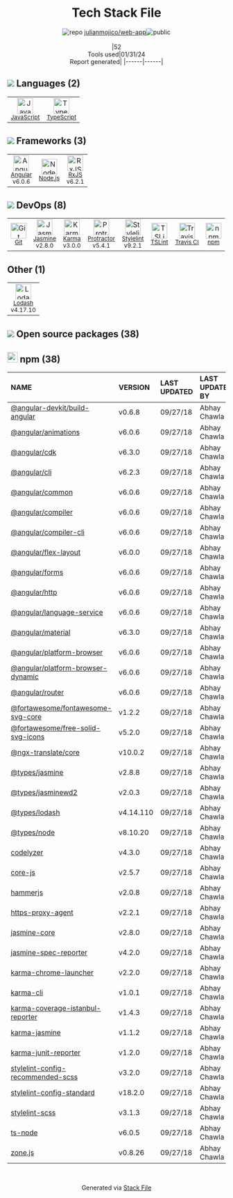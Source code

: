 <!--
&lt;--- Readme.md Snippet without images Start ---&gt;
## Tech Stack
julianmojico/web-app is built on the following main stack:

- [Jasmine](http://jasmine.github.io/) – Javascript Testing Framework
- [Node.js](http://nodejs.org/) – Frameworks (Full Stack)
- [JavaScript](https://developer.mozilla.org/en-US/docs/Web/JavaScript) – Languages
- [Karma](http://karma-runner.github.io/) – Browser Testing
- [TypeScript](http://www.typescriptlang.org) – Languages
- [Protractor](http://angular.github.io/protractor) – Javascript Testing Framework
- [RxJS](http://reactivex.io/rxjs/) – Concurrency Frameworks
- [Lodash](https://lodash.com) – Javascript Utilities & Libraries
- [Angular](https://angular.io) – Javascript MVC Frameworks
- [Stylelint](http://stylelint.io/) – Code Review
- [TSLint](https://github.com/palantir/tslint) – Code Review
- [Travis CI](http://travis-ci.com/) – Continuous Integration

Full tech stack [here](/techstack.md)

&lt;--- Readme.md Snippet without images End ---&gt;

&lt;--- Readme.md Snippet with images Start ---&gt;
## Tech Stack
julianmojico/web-app is built on the following main stack:

- <img width='25' height='25' src='https://img.stackshare.io/service/831/7c0b595409af531b9cdeb07f8c513e8b.png' alt='Jasmine'/> [Jasmine](http://jasmine.github.io/) – Javascript Testing Framework
- <img width='25' height='25' src='https://img.stackshare.io/service/1011/n1JRsFeB_400x400.png' alt='Node.js'/> [Node.js](http://nodejs.org/) – Frameworks (Full Stack)
- <img width='25' height='25' src='https://img.stackshare.io/service/1209/javascript.jpeg' alt='JavaScript'/> [JavaScript](https://developer.mozilla.org/en-US/docs/Web/JavaScript) – Languages
- <img width='25' height='25' src='https://img.stackshare.io/service/1420/TidYGd6a.png' alt='Karma'/> [Karma](http://karma-runner.github.io/) – Browser Testing
- <img width='25' height='25' src='https://img.stackshare.io/service/1612/bynNY5dJ.jpg' alt='TypeScript'/> [TypeScript](http://www.typescriptlang.org) – Languages
- <img width='25' height='25' src='https://img.stackshare.io/service/1754/protractor-logo1.png' alt='Protractor'/> [Protractor](http://angular.github.io/protractor) – Javascript Testing Framework
- <img width='25' height='25' src='https://img.stackshare.io/service/1796/984368.png' alt='RxJS'/> [RxJS](http://reactivex.io/rxjs/) – Concurrency Frameworks
- <img width='25' height='25' src='https://img.stackshare.io/service/2438/lodash.png' alt='Lodash'/> [Lodash](https://lodash.com) – Javascript Utilities & Libraries
- <img width='25' height='25' src='https://img.stackshare.io/service/3745/cb8U-gL6_400x400.jpg' alt='Angular'/> [Angular](https://angular.io) – Javascript MVC Frameworks
- <img width='25' height='25' src='https://img.stackshare.io/service/5446/V9JsvPul_400x400.jpg' alt='Stylelint'/> [Stylelint](http://stylelint.io/) – Code Review
- <img width='25' height='25' src='https://img.stackshare.io/service/5561/303157.png' alt='TSLint'/> [TSLint](https://github.com/palantir/tslint) – Code Review
- <img width='25' height='25' src='https://img.stackshare.io/service/460/Lu6cGu0z_400x400.png' alt='Travis CI'/> [Travis CI](http://travis-ci.com/) – Continuous Integration

Full tech stack [here](/techstack.md)

&lt;--- Readme.md Snippet with images End ---&gt;
-->
<div align="center">

# Tech Stack File
![](https://img.stackshare.io/repo.svg "repo") [julianmojico/web-app](https://github.com/julianmojico/web-app)![](https://img.stackshare.io/public_badge.svg "public")
<br/><br/>
|52<br/>Tools used|01/31/24 <br/>Report generated|
|------|------|
</div>

## <img src='https://img.stackshare.io/languages.svg'/> Languages (2)
<table><tr>
  <td align='center'>
  <img width='36' height='36' src='https://img.stackshare.io/service/1209/javascript.jpeg' alt='JavaScript'>
  <br>
  <sub><a href="https://developer.mozilla.org/en-US/docs/Web/JavaScript">JavaScript</a></sub>
  <br>
  <sub></sub>
</td>

<td align='center'>
  <img width='36' height='36' src='https://img.stackshare.io/service/1612/bynNY5dJ.jpg' alt='TypeScript'>
  <br>
  <sub><a href="http://www.typescriptlang.org">TypeScript</a></sub>
  <br>
  <sub></sub>
</td>

</tr>
</table>

## <img src='https://img.stackshare.io/frameworks.svg'/> Frameworks (3)
<table><tr>
  <td align='center'>
  <img width='36' height='36' src='https://img.stackshare.io/service/3745/cb8U-gL6_400x400.jpg' alt='Angular'>
  <br>
  <sub><a href="https://angular.io">Angular</a></sub>
  <br>
  <sub>v6.0.6</sub>
</td>

<td align='center'>
  <img width='36' height='36' src='https://img.stackshare.io/service/1011/n1JRsFeB_400x400.png' alt='Node.js'>
  <br>
  <sub><a href="http://nodejs.org/">Node.js</a></sub>
  <br>
  <sub></sub>
</td>

<td align='center'>
  <img width='36' height='36' src='https://img.stackshare.io/service/1796/984368.png' alt='RxJS'>
  <br>
  <sub><a href="http://reactivex.io/rxjs/">RxJS</a></sub>
  <br>
  <sub>v6.2.1</sub>
</td>

</tr>
</table>

## <img src='https://img.stackshare.io/devops.svg'/> DevOps (8)
<table><tr>
  <td align='center'>
  <img width='36' height='36' src='https://img.stackshare.io/service/1046/git.png' alt='Git'>
  <br>
  <sub><a href="http://git-scm.com/">Git</a></sub>
  <br>
  <sub></sub>
</td>

<td align='center'>
  <img width='36' height='36' src='https://img.stackshare.io/service/831/7c0b595409af531b9cdeb07f8c513e8b.png' alt='Jasmine'>
  <br>
  <sub><a href="http://jasmine.github.io/">Jasmine</a></sub>
  <br>
  <sub>v2.8.0</sub>
</td>

<td align='center'>
  <img width='36' height='36' src='https://img.stackshare.io/service/1420/TidYGd6a.png' alt='Karma'>
  <br>
  <sub><a href="http://karma-runner.github.io/">Karma</a></sub>
  <br>
  <sub>v3.0.0</sub>
</td>

<td align='center'>
  <img width='36' height='36' src='https://img.stackshare.io/service/1754/protractor-logo1.png' alt='Protractor'>
  <br>
  <sub><a href="http://angular.github.io/protractor">Protractor</a></sub>
  <br>
  <sub>v5.4.1</sub>
</td>

<td align='center'>
  <img width='36' height='36' src='https://img.stackshare.io/service/5446/V9JsvPul_400x400.jpg' alt='Stylelint'>
  <br>
  <sub><a href="http://stylelint.io/">Stylelint</a></sub>
  <br>
  <sub>v9.2.1</sub>
</td>

<td align='center'>
  <img width='36' height='36' src='https://img.stackshare.io/service/5561/303157.png' alt='TSLint'>
  <br>
  <sub><a href="https://github.com/palantir/tslint">TSLint</a></sub>
  <br>
  <sub></sub>
</td>

<td align='center'>
  <img width='36' height='36' src='https://img.stackshare.io/service/460/Lu6cGu0z_400x400.png' alt='Travis CI'>
  <br>
  <sub><a href="http://travis-ci.com/">Travis CI</a></sub>
  <br>
  <sub></sub>
</td>

<td align='center'>
  <img width='36' height='36' src='https://img.stackshare.io/service/1120/lejvzrnlpb308aftn31u.png' alt='npm'>
  <br>
  <sub><a href="https://www.npmjs.com/">npm</a></sub>
  <br>
  <sub></sub>
</td>

</tr>
</table>

## Other (1)
<table><tr>
  <td align='center'>
  <img width='36' height='36' src='https://img.stackshare.io/service/2438/lodash.png' alt='Lodash'>
  <br>
  <sub><a href="https://lodash.com">Lodash</a></sub>
  <br>
  <sub>v4.17.10</sub>
</td>

</tr>
</table>


## <img src='https://img.stackshare.io/group.svg' /> Open source packages (38)</h2>

## <img width='24' height='24' src='https://img.stackshare.io/service/1120/lejvzrnlpb308aftn31u.png'/> npm (38)

|NAME|VERSION|LAST UPDATED|LAST UPDATED BY|LICENSE|VULNERABILITIES|
|:------|:------|:------|:------|:------|:------|
|[@angular-devkit/build-angular](https://www.npmjs.com/@angular-devkit/build-angular)|v0.6.8|09/27/18|Abhay Chawla |MIT|N/A|
|[@angular/animations](https://www.npmjs.com/@angular/animations)|v6.0.6|09/27/18|Abhay Chawla |MIT|N/A|
|[@angular/cdk](https://www.npmjs.com/@angular/cdk)|v6.3.0|09/27/18|Abhay Chawla |MIT|N/A|
|[@angular/cli](https://www.npmjs.com/@angular/cli)|v6.2.3|09/27/18|Abhay Chawla |MIT|N/A|
|[@angular/common](https://www.npmjs.com/@angular/common)|v6.0.6|09/27/18|Abhay Chawla |MIT|N/A|
|[@angular/compiler](https://www.npmjs.com/@angular/compiler)|v6.0.6|09/27/18|Abhay Chawla |MIT|N/A|
|[@angular/compiler-cli](https://www.npmjs.com/@angular/compiler-cli)|v6.0.6|09/27/18|Abhay Chawla |MIT|N/A|
|[@angular/flex-layout](https://www.npmjs.com/@angular/flex-layout)|v6.0.0|09/27/18|Abhay Chawla |MIT|N/A|
|[@angular/forms](https://www.npmjs.com/@angular/forms)|v6.0.6|09/27/18|Abhay Chawla |MIT|N/A|
|[@angular/http](https://www.npmjs.com/@angular/http)|v6.0.6|09/27/18|Abhay Chawla |MIT|N/A|
|[@angular/language-service](https://www.npmjs.com/@angular/language-service)|v6.0.6|09/27/18|Abhay Chawla |MIT|N/A|
|[@angular/material](https://www.npmjs.com/@angular/material)|v6.3.0|09/27/18|Abhay Chawla |MIT|N/A|
|[@angular/platform-browser](https://www.npmjs.com/@angular/platform-browser)|v6.0.6|09/27/18|Abhay Chawla |MIT|N/A|
|[@angular/platform-browser-dynamic](https://www.npmjs.com/@angular/platform-browser-dynamic)|v6.0.6|09/27/18|Abhay Chawla |MIT|N/A|
|[@angular/router](https://www.npmjs.com/@angular/router)|v6.0.6|09/27/18|Abhay Chawla |MIT|N/A|
|[@fortawesome/fontawesome-svg-core](https://www.npmjs.com/@fortawesome/fontawesome-svg-core)|v1.2.2|09/27/18|Abhay Chawla |MIT|N/A|
|[@fortawesome/free-solid-svg-icons](https://www.npmjs.com/@fortawesome/free-solid-svg-icons)|v5.2.0|09/27/18|Abhay Chawla |CC-BY-4.0,MIT|N/A|
|[@ngx-translate/core](https://www.npmjs.com/@ngx-translate/core)|v10.0.2|09/27/18|Abhay Chawla |MIT|N/A|
|[@types/jasmine](https://www.npmjs.com/@types/jasmine)|v2.8.8|09/27/18|Abhay Chawla |MIT|N/A|
|[@types/jasminewd2](https://www.npmjs.com/@types/jasminewd2)|v2.0.3|09/27/18|Abhay Chawla |MIT|N/A|
|[@types/lodash](https://www.npmjs.com/@types/lodash)|v4.14.110|09/27/18|Abhay Chawla |MIT|N/A|
|[@types/node](https://www.npmjs.com/@types/node)|v8.10.20|09/27/18|Abhay Chawla |MIT|N/A|
|[codelyzer](https://www.npmjs.com/codelyzer)|v4.3.0|09/27/18|Abhay Chawla |MIT|N/A|
|[core-js](https://www.npmjs.com/core-js)|v2.5.7|09/27/18|Abhay Chawla |MIT|N/A|
|[hammerjs](https://www.npmjs.com/hammerjs)|v2.0.8|09/27/18|Abhay Chawla |MIT|N/A|
|[https-proxy-agent](https://www.npmjs.com/https-proxy-agent)|v2.2.1|09/27/18|Abhay Chawla |MIT|[](https://github.com/advisories/GHSA-pc5p-h8pf-mvwp) (Moderate)|
|[jasmine-core](https://www.npmjs.com/jasmine-core)|v2.8.0|09/27/18|Abhay Chawla |MIT|N/A|
|[jasmine-spec-reporter](https://www.npmjs.com/jasmine-spec-reporter)|v4.2.0|09/27/18|Abhay Chawla |Apache-2.0|N/A|
|[karma-chrome-launcher](https://www.npmjs.com/karma-chrome-launcher)|v2.2.0|09/27/18|Abhay Chawla |MIT|N/A|
|[karma-cli](https://www.npmjs.com/karma-cli)|v1.0.1|09/27/18|Abhay Chawla |MIT|N/A|
|[karma-coverage-istanbul-reporter](https://www.npmjs.com/karma-coverage-istanbul-reporter)|v1.4.3|09/27/18|Abhay Chawla |MIT|N/A|
|[karma-jasmine](https://www.npmjs.com/karma-jasmine)|v1.1.2|09/27/18|Abhay Chawla |MIT|N/A|
|[karma-junit-reporter](https://www.npmjs.com/karma-junit-reporter)|v1.2.0|09/27/18|Abhay Chawla |MIT|N/A|
|[stylelint-config-recommended-scss](https://www.npmjs.com/stylelint-config-recommended-scss)|v3.2.0|09/27/18|Abhay Chawla |MIT|N/A|
|[stylelint-config-standard](https://www.npmjs.com/stylelint-config-standard)|v18.2.0|09/27/18|Abhay Chawla |MIT|N/A|
|[stylelint-scss](https://www.npmjs.com/stylelint-scss)|v3.1.3|09/27/18|Abhay Chawla |MIT|N/A|
|[ts-node](https://www.npmjs.com/ts-node)|v6.0.5|09/27/18|Abhay Chawla |MIT|N/A|
|[zone.js](https://www.npmjs.com/zone.js)|v0.8.26|09/27/18|Abhay Chawla |MIT|N/A|

<br/>
<div align='center'>

Generated via [Stack File](https://github.com/marketplace/stack-file)
